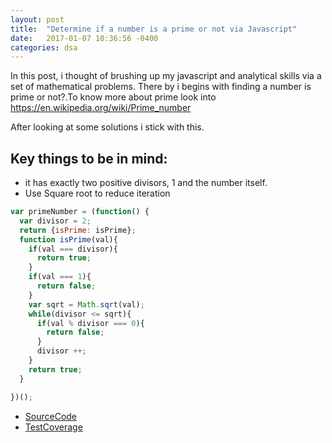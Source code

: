 ```yaml
---
layout: post
title:  "Determine if a number is a prime or not via Javascript"
date:   2017-01-07 10:36:56 -0400
categories: dsa
---
```

In this post, i thought of brushing up my javascript and analytical skills via a set of mathematical problems. There by i begins with finding a number is prime or not?.To know more about prime look into https://en.wikipedia.org/wiki/Prime_number

After looking at some solutions i stick with this.

## Key things to be in mind:
* it has exactly two positive divisors, 1 and the number itself.
* Use Square root to reduce iteration

```javascript
var primeNumber = (function() {
  var divisor = 2;
  return {isPrime: isPrime};
  function isPrime(val){
    if(val === divisor){
      return true;
    }
    if(val === 1){
      return false;
    }
    var sqrt = Math.sqrt(val);
    while(divisor <= sqrt){
      if(val % divisor === 0){
        return false;
      }
      divisor ++;
    }
    return true;
  }

})();
```
* [SourceCode](https://github.com/judearasu/dsa/blob/master/basics/primeNumber.js "IsPrime")
* [TestCoverage](https://github.com/judearasu/dsa/blob/master/tests/primeNumber.spec.js "IsPrimeTestSpec")



